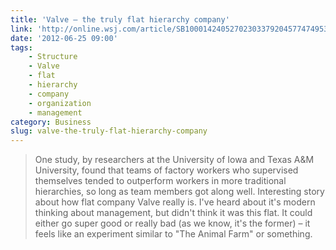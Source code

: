 ```yaml
---
title: 'Valve – the truly flat hierarchy company'
link: 'http://online.wsj.com/article/SB10001424052702303379204577474953586383604.html'
date: '2012-06-25 09:00'
tags:
    - Structure
    - Valve
    - flat
    - hierarchy
    - company
    - organization
    - management
category: Business
slug: valve-the-truly-flat-hierarchy-company
---
```


> One study, by researchers at the University of Iowa and Texas A&M University, found that teams of factory workers who supervised themselves tended to outperform workers in more traditional hierarchies, so long as team members got along well.
Interesting story about how flat company Valve really is. I've heard about it's modern thinking about management, but didn't think it was this flat. It could either go super good or really bad (as we know, it's the former) – it feels like an experiment similar to "The Animal Farm" or something.
